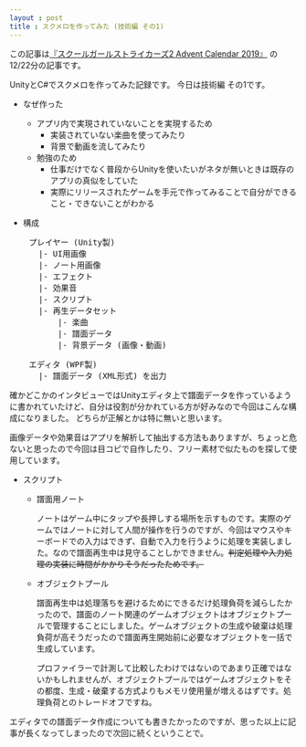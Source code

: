 ```yaml
---
layout : post
title : スクメロを作ってみた (技術編 その1)
---
```


この記事は[『スクールガールストライカーズ2 Advent Calendar 2019』](https://adventar.org/calendars/4503) の12/22分の記事です。


UnityとC#でスクメロを作ってみた記録です。
今日は技術編 その1です。

- なぜ作った
  - アプリ内で実現されていないことを実現するため
    - 実装されていない楽曲を使ってみたり
    - 背景で動画を流してみたり
  - 勉強のため
    - 仕事だけでなく普段からUnityを使いたいがネタが無いときは既存のアプリの真似をしていた
    - 実際にリリースされたゲームを手元で作ってみることで自分ができること・できないことがわかる

- 構成
<pre>
    プレイヤー (Unity製)
      |- UI用画像
      |- ノート用画像
      |- エフェクト
      |- 効果音
      |- スクリプト
      |- 再生データセット
          |- 楽曲
          |- 譜面データ
          |- 背景データ (画像・動画)
</pre>

<pre>
    エディタ (WPF製)
      |- 譜面データ (XML形式) を出力
</pre>

確かどこかのインタビューではUnityエディタ上で譜面データを作っているように書かれていたけど、自分は役割が分かれている方が好みなので今回はこんな構成になりました。
どちらが正解とかは特に無いと思います。

画像データや効果音はアプリを解析して抽出する方法もありますが、ちょっと危ないと思ったので今回は目コピで自作したり、フリー素材で似たものを探して使用しています。


- スクリプト
  - 譜面用ノート

    ノートはゲーム中にタップや長押しする場所を示すものです。実際のゲームではノートに対して人間が操作を行うのですが、今回はマウスやキーボードでの入力はできず、自動で入力を行うように処理を実装しました。なので譜面再生中は見守ることしかできません。~~判定処理や入力処理の実装に時間がかかりそうだったためです。~~

  - オブジェクトプール

    譜面再生中は処理落ちを避けるためにできるだけ処理負荷を減らしたかったので、譜面のノート関連のゲームオブジェクトはオブジェクトプールで管理することにしました。ゲームオブジェクトの生成や破棄は処理負荷が高そうだったので譜面再生開始前に必要なオブジェクトを一括で生成しています。

    プロファイラーで計測して比較したわけではないのであまり正確ではないかもしれませんが、オブジェクトプールではゲームオブジェクトをその都度、生成・破棄する方式よりもメモリ使用量が増えるはずです。処理負荷とのトレードオフですね。

エディタでの譜面データ作成についても書きたかったのですが、思った以上に記事が長くなってしまったので次回に続くということで。
